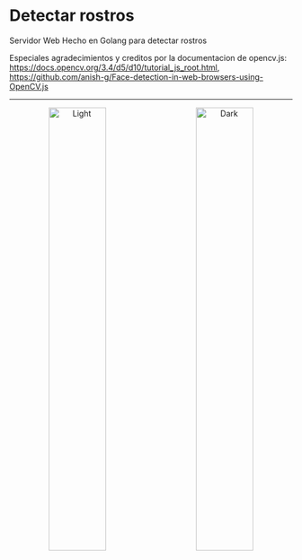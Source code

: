 # Detectar rostros
Servidor Web Hecho en Golang para detectar rostros

Especiales agradecimientos y creditos por la documentacion de opencv.js:  https://docs.opencv.org/3.4/d5/d10/tutorial_js_root.html, https://github.com/anish-g/Face-detection-in-web-browsers-using-OpenCV.js


<hr>

<p align="center">
  <img alt="Light" src="https://raw.githubusercontent.com/RicardoValladares/FaceDetect/facedetection/captura2.gif" width="45%">
  &nbsp; &nbsp; &nbsp; &nbsp;
  <img alt="Dark" src="https://raw.githubusercontent.com/RicardoValladares/WebServer_BiometriCam/facedetection/captura.gif" width="45%">
</p>
